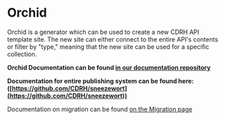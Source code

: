 # Orchid

Orchid is a generator which can be used to create a new CDRH API template site.  The new site can either connect to the entire API's contents or filter by "type," meaning that the new site can be used for a specific collection.

**Orchid Documentation can be found [in our documentation repository](https://github.com/CDRH/sneezewort/blob/master/docs/orchid/README.md)** 

**Documentation for entire publishing system can be found here: ([https://github.com/CDRH/sneezewort](https://github.com/CDRH/sneezewort))**

Documentation on migration can be found  [on the Migration page](migration.md)
